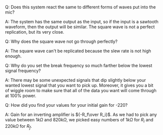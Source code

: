 Q: Does this system react the same to different forms of waves put into the mic?

A: The system has the same output as the input, so if the input is a sawtooth waveform, then the output will be similar. The square wave is not a perfect replication, but its very close.

Q: Why does the square wave not go through perfectly?

A: The square wave can't be replicated because the slew rate is not high enough.

Q: Why do you set the break frequency so much farther below the lowest signal frequency?

A: There may be some unexpected signals that dip slightly below your wanted lowest signal that you want to pick up. Moreover, it gives you a bit of wiggle room to make sure that all of the data you want will come through at 100% power.

Q: How did you find your values for your initial gain for -220?

A: Gain for an inverting amplifier is ${-R_f\over R_i}$. As we had to pick any value between $1k\Omega$ and $820k\Omega$, we picked easy numbers of $1k\Omega$ for $R_i$ and $220k\Omega$ for $R_f$. 